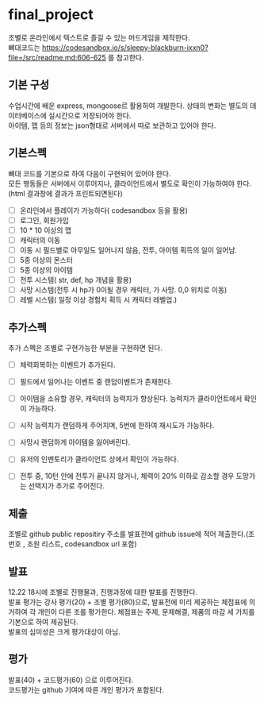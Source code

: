 # final_project


조별로 온라인에서 텍스트로 즐길 수 있는 머드게임을 제작한다.  
뼈대코드는 https://codesandbox.io/s/sleepy-blackburn-ixxn0?file=/src/readme.md:606-625 를 참고한다.  

## 기본 구성

수업시간에 배운 express, mongoose르 활용하여 개발한다. 
상태의 변화는 별도의 데이터베이스에 실시간으로 저장되어야 한다.  
아이템, 맵 등의 정보는 json형태로 서버에서 따로 보관하고 있어야 한다.  


## 기본스펙

뼈대 코드를 기본으로 하여 다음이 구현되어 있어야 한다.  
모든 행동들은 서버에서 이루어지나, 클라이언트에서 별도로 확인이 가능하여야 한다.(html 결과창에 결과가 프린트되면된다)
- [ ] 온라인에서 플레이가 가능하다( codesandbox 등을 활용)  
- [ ] 로그인, 회원가입  
- [ ] 10 * 10 이상의 맵  
- [ ] 캐릭터의 이동  
- [ ] 이동 시 필드별로 아무일도 일어나지 않음, 전투, 아이템 획득의 일이 일어남.
- [ ] 5종 이상의 몬스터  
- [ ] 5종 이상의 아이템  
- [ ] 전투 시스템( str, def, hp 개념을 활용)  
- [ ] 사망 시스템(전투 시 hp가 0이될 경우 캐릭터, 가 사망. 0,0 위치로 이동)  
- [ ] 레벨 시스템( 일정 이상 경험치 획득 시 캐릭터 레벨업.)

## 추가스펙

추가 스펙은 조별로 구현가능한 부분을 구현하면 된다.


- [ ] 체력회복하는 이벤트가 추가된다.
- [ ] 필드에서 일어나는 이벤트 중 랜덤이벤트가 존재한다.  
- [ ] 아이템을 소유할 경우, 캐릭터의 능력치가 향상된다. 능력치가 클라이언트에서 확인이 가능하다.  
- [ ] 시작 능력치가 랜덤하게 주어지며, 5번에 한하여 재시도가 가능하다. 
- [ ] 사망시 랜덤하게 아이템을 잃어버린다.  
- [ ] 유저의 인벤토리가 클라이언트 상에서 확인이 가능하다. 
- [ ] 전투 중, 10턴 안에 전투가 끝나지 않거나, 체력이 20% 이하로 감소할 경우 도망가는 선택지가 추가로 주어진다.


## 제출

조별로 github public repositiry 주소를 발표전에 github issue에 적어 제출한다.(조 번호 , 조원 리스트, codesandbox url 포함)  


## 발표 

12.22 18시에 조별로 진행물과, 진행과정에 대한 발표를 진행한다.   
발표 평가는 강사 평가(20) + 조별 평가(80)으로, 발표전에 미리 제공하는 체점표에 의거하여 각 개인이 다른 조를 평가한다.
체점표는 주제, 문제해결, 제품의 마감 세 가지를 기본으로 하여 제공된다.  
발표의 심미성은 크게 평가대상이 아님.


## 평가

발표(40) + 코드평가(60) 으로 이루어진다.  
코드평가는 github 기여에 따른 개인 평가가 포함된다.  
